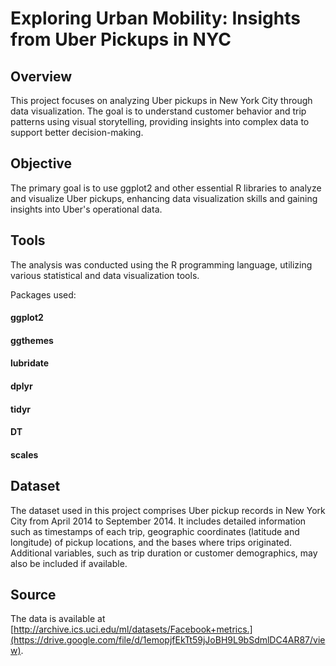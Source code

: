 # Exploring Urban Mobility: Insights from Uber Pickups in NYC

## Overview
This project focuses on analyzing Uber pickups in New York City through data visualization. The goal is to understand customer behavior and trip patterns using visual storytelling, providing insights into complex data to support better decision-making.

## Objective 
The primary goal is to use ggplot2 and other essential R libraries to analyze and visualize Uber pickups, enhancing data visualization skills and gaining insights into Uber's operational data.

## Tools
The analysis was conducted using the R programming language, utilizing various statistical and data visualization tools.

Packages used:
#### ggplot2
#### ggthemes
#### lubridate
#### dplyr
#### tidyr
#### DT
#### scales

## Dataset
The dataset used in this project comprises Uber pickup records in New York City from April 2014 to September 2014. It includes detailed information such as timestamps of each trip, geographic coordinates (latitude and longitude) of pickup locations, and the bases where trips originated. Additional variables, such as trip duration or customer demographics, may also be included if available.

## Source
The data is available at [http://archive.ics.uci.edu/ml/datasets/Facebook+metrics.](https://drive.google.com/file/d/1emopjfEkTt59jJoBH9L9bSdmlDC4AR87/view).

